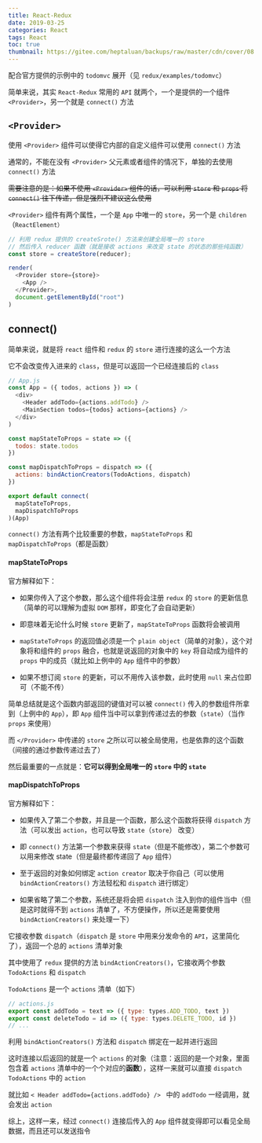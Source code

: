 ```yaml
---
title: React-Redux
date: 2019-03-25
categories: React
tags: React
toc: true
thumbnail: https://gitee.com/heptaluan/backups/raw/master/cdn/cover/08.jpg
---
```


配合官方提供的示例中的 `todomvc` 展开（见 `redux/examples/todomvc`）

简单来说，其实 `React-Redux` 常用的 `API` 就两个，一个是提供的一个组件 `<Provider>`，另一个就是 `connect()` 方法

<!--more-->

## `<Provider>`

使用 `<Provider>` 组件可以使得它内部的自定义组件可以使用 `connect()` 方法

通常的，不能在没有 `<Provider>` 父元素或者组件的情况下，单独的去使用 `connect()` 方法

~~需要注意的是：如果不使用 `<Provider>` 组件的话，可以利用 `store` 和 `props` 将 `connect()` 往下传递，但是强烈不建议这么使用~~

`<Provider>` 组件有两个属性，一个是 `App` 中唯一的 `store`，另一个是 `children`（`ReactElement）`


```js
// 利用 redux 提供的 createSrote() 方法来创建全局唯一的 store
// 然后传入 reducer 函数（就是接收 actions 来改变 state 的状态的那些纯函数）
const store = createStore(reducer);

render(
  <Provider store={store}>
    <App />
  </Provider>,
  document.getElementById("root")
)
```



## connect()

简单来说，就是将 `react` 组件和 `redux` 的 `store` 进行连接的这么一个方法

它不会改变传入进来的 `class`，但是可以返回一个已经连接后的 `class`

```js
// App.js
const App = ({ todos, actions }) => (
  <div>
    <Header addTodo={actions.addTodo} />
    <MainSection todos={todos} actions={actions} />
  </div>
)

const mapStateToProps = state => ({
  todos: state.todos
})

const mapDispatchToProps = dispatch => ({
  actions: bindActionCreators(TodoActions, dispatch)
})

export default connect(
  mapStateToProps,
  mapDispatchToProps
)(App)
```

`connect()` 方法有两个比较重要的参数，`mapStateToProps` 和 `mapDispatchToProps`（都是函数）

#### mapStateToProps


官方解释如下：

* 如果你传入了这个参数，那么这个组件将会注册 `redux` 的 `store` 的更新信息（简单的可以理解为虚拟 `DOM` 那样，即变化了会自动更新）

* 即意味着无论什么时候 `store` 更新了，`mapStateToProps` 函数将会被调用

* `mapStateToProps` 的返回值必须是一个 `plain object`（简单的对象），这个对象将和组件的 `props` 融合，也就是说返回的对象中的 `key` 将自动成为组件的 `props` 中的成员（就比如上例中的 `App` 组件中的参数）

* 如果不想订阅 `store` 的更新，可以不用传入该参数，此时使用 `null` 来占位即可（不能不传）

简单总结就是这个函数内部返回的键值对可以被 `connect()` 传入的参数组件所拿到（上例中的 `App`），即 `App` 组件当中可以拿到传递过去的参数（`state`）（当作 `props` 来使用）

而 `</Provider>` 中传递的 `store` 之所以可以被全局使用，也是依靠的这个函数（间接的通过参数传递过去了）

然后最重要的一点就是：**它可以得到全局唯一的 `store` 中的 `state`**




#### mapDispatchToProps

官方解释如下：

* 如果传入了第二个参数，并且是一个函数，那么这个函数将获得 `dispatch` 方法（可以发出 `action`，也可以导致 `state`（`store`） 改变）

* 即 `connect()` 方法第一个参数来获得 `state`（但是不能修改），第二个参数可以用来修改 state（但是最终都传递回了 `App` 组件）

* 至于返回的对象如何绑定 `action creator` 取决于你自己（可以使用 `bindActionCreators()` 方法轻松和 `dispatch` 进行绑定）

* 如果省略了第二个参数，系统还是将会把 `dispatch` 注入到你的组件当中（但是这时就得不到 `actions` 清单了，不方便操作，所以还是需要使用 `bindActionCreators()` 来处理一下）

它接收参数 `dispatch`（`dispatch` 是 `store` 中用来分发命令的 `API`，这里简化了），返回一个总的 `actions` 清单对象

其中使用了 `redux` 提供的方法 `bindActionCreators()`，它接收两个参数 `TodoActions` 和 `dispatch`

`TodoActions` 是一个 `actions` 清单（如下）

```js
// actions.js
export const addTodo = text => ({ type: types.ADD_TODO, text })
export const deleteTodo = id => ({ type: types.DELETE_TODO, id })
// ...
```

利用 `bindActionCreators()` 方法和 `dispatch` 绑定在一起并进行返回

这时连接以后返回的就是一个 `actions` 的对象（注意：返回的是一个对象，里面包含着 `actions` 清单中的一个个对应的**函数**），这样一来就可以直接 `dispatch` `TodoActions` 中的 `action`

就比如 `< Header addTodo={actions.addTodo} /> ` 中的 `addTodo` 一经调用，就会发出 `action`

综上，这样一来，经过 `connect()` 连接后传入的 `App` 组件就变得即可以看见全局数据，而且还可以发送指令

